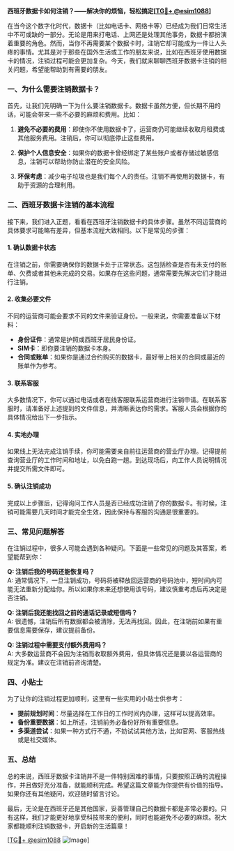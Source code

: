 **西班牙数据卡如何注销？——解决你的烦恼，轻松搞定[[TG💪+ @esim1088](https://t.me/s/esim1088)]**

在当今这个数字化时代，数据卡（比如电话卡、网络卡等）已经成为我们日常生活中不可或缺的一部分。无论是用来打电话、上网还是处理其他事务，数据卡都扮演着重要的角色。然而，当你不再需要某个数据卡时，注销它却可能成为一件让人头疼的事情。尤其是对于那些在国外生活或工作的朋友来说，比如在西班牙使用数据卡的情况，注销过程可能会更加复杂。今天，我们就来聊聊西班牙数据卡注销的相关问题，希望能帮助到有需要的朋友。

### 一、为什么需要注销数据卡？

首先，让我们先明确一下为什么要注销数据卡。数据卡虽然方便，但长期不用的话，可能会带来一些不必要的麻烦和费用。比如：

1. **避免不必要的费用**：即使你不使用数据卡了，运营商仍可能继续收取月租费或其他服务费用。注销后，你可以彻底停止这些费用。
   
2. **保护个人信息安全**：如果你的数据卡曾经绑定了某些账户或者存储过敏感信息，注销可以帮助你防止潜在的安全风险。

3. **环保考虑**：减少电子垃圾也是我们每个人的责任。注销不再使用的数据卡，有助于资源的合理利用。

### 二、西班牙数据卡注销的基本流程

接下来，我们进入正题，看看在西班牙注销数据卡的具体步骤。虽然不同运营商的具体要求可能略有差异，但基本流程大致相同。以下是常见的步骤：

#### 1. 确认数据卡状态

在注销之前，你需要确保你的数据卡处于正常状态。这包括检查是否有未支付的账单、欠费或者其他未完成的交易。如果存在这些问题，通常需要先解决它们才能进行注销。

#### 2. 收集必要文件

不同的运营商可能会要求不同的文件来验证身份。一般来说，你需要准备以下材料：

- **身份证件**：通常是护照或西班牙居民身份证。
- **SIM卡**：即你要注销的数据卡本身。
- **合同或账单**：如果你是通过合约购买的数据卡，最好带上相关的合同或最近的账单作为参考。

#### 3. 联系客服

大多数情况下，你可以通过电话或者在线客服联系运营商进行注销申请。在联系客服时，请准备好上述提到的文件信息，并清晰表达你的需求。客服人员会根据你的具体情况给出下一步指示。

#### 4. 实地办理

如果线上无法完成注销手续，你可能需要亲自前往运营商的营业厅办理。记得提前查询营业厅的工作时间和地址，以免白跑一趟。到达现场后，向工作人员说明情况并提交所需文件即可。

#### 5. 确认注销成功

完成以上步骤后，记得询问工作人员是否已经成功注销了你的数据卡。有时候，注销可能需要几天时间才能完全生效，因此保持与客服的沟通是很重要的。

### 三、常见问题解答

在注销过程中，很多人可能会遇到各种疑问。下面是一些常见的问题及其答案，希望能帮到你：

**Q: 注销后我的号码还能恢复吗？**  
A: 通常情况下，一旦注销成功，号码将被释放回运营商的号码池中，短时间内可能无法重新分配给你。所以如果你未来还想使用该号码，建议慎重考虑后再决定是否注销。

**Q: 注销后我还能找回之前的通话记录或短信吗？**  
A: 很遗憾，注销后所有数据都会被清除，无法再找回。因此，在注销前如果有重要信息需要保存，建议提前备份。

**Q: 注销过程中需要支付额外费用吗？**  
A: 大多数运营商不会因为注销而收取额外费用，但具体情况还是要以各运营商的规定为准。建议在注销前咨询清楚。

### 四、小贴士

为了让你的注销过程更加顺利，这里有一些实用的小贴士供参考：

- **提前规划时间**：尽量选择在工作日的工作时间内办理，这样可以提高效率。
- **备份重要数据**：如上所述，注销前务必备份好所有重要信息。
- **多渠道尝试**：如果一种方式行不通，不妨试试其他方法，比如官网、客服热线或是社交媒体。

### 五、总结

总的来说，西班牙数据卡注销并不是一件特别困难的事情，只要按照正确的流程操作，并且做好充分准备，就能顺利完成。希望这篇文章能为你提供有价值的指导。如果你还有其他疑问，欢迎随时留言讨论。

最后，无论是在西班牙还是其他国家，妥善管理自己的数据卡都是非常必要的。只有这样，我们才能更好地享受科技带来的便利，同时也能避免不必要的麻烦。祝大家都能顺利注销数据卡，开启新的生活篇章！

[[TG💪+ @esim1088](https://t.me/s/esim1088) ![Image](https://i.postimg.cc/4NQfJmqS/Snipaste-2025-05-13-00-14-12.png)]